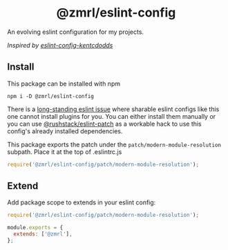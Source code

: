 <h1 align="center">@zmrl/eslint-config</h1>

An evolving eslint configuration for my projects.

_Inspired by [eslint-config-kentcdodds](https://github.com/kentcdodds/eslint-config-kentcdodds)_

## Install

This package can be installed with npm

```shell
npm i -D @zmrl/eslint-config
```

There is a
[long-standing eslint issue](https://github.com/eslint/eslint/issues/3458)
where sharable eslint configs like this one cannot install plugins for you.
You can either install them manually or you can use
[@rushstack/eslint-patch](https://www.npmjs.com/package/@rushstack/eslint-patch)
as a workable hack to use this config's already installed dependencies.

This package exports the patch under the
`patch/modern-module-resolution` subpath.
Place it at the top of .eslintrc.js

```js
require('@zmrl/eslint-config/patch/modern-module-resolution');
```

## Extend

Add package scope to extends in your eslint config:

```js
require('@zmrl/eslint-config/patch/modern-module-resolution');

module.exports = {
  extends: ['@zmrl'],
};
```
